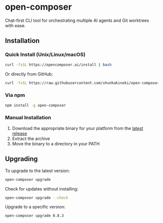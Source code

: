 # open-composer
Chat-first CLI tool for orchestrating multiple AI agents and Git worktrees with ease.

## Installation

### Quick Install (Unix/Linux/macOS)

```bash
curl -fsSL https://opencomposer.ai/install | bash
```

Or directly from GitHub:

```bash
curl -fsSL https://raw.githubusercontent.com/shunkakinoki/open-composer/main/install.sh | bash
```

### Via npm

```bash
npm install -g open-composer
```

### Manual Installation

1. Download the appropriate binary for your platform from the [latest release](https://github.com/shunkakinoki/open-composer/releases/latest)
2. Extract the archive
3. Move the binary to a directory in your PATH

## Upgrading

To upgrade to the latest version:

```bash
open-composer upgrade
```

Check for updates without installing:

```bash
open-composer upgrade --check
```

Upgrade to a specific version:

```bash
open-composer upgrade 0.8.3
```
